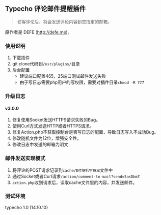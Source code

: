 
## Typecho 评论邮件提醒插件

>访客评论后，将会发送评论内容到您指定的邮箱。

原作者是  DEFE (http://defe.me)。


### 使用说明

1. 下载插件
2. git clone代码到`/usr/plugins/`目录
3. 后台配置
	- 建议端口配置465，25端口测试邮件发送失败 
	- 由于写日志需要php用户的写权限，需要对插件目录`chmod -R 777`

### 升级日志

#### v3.0.0 

1. 修复使用Socket发送HTTPS请求失败的Bug。
2. 使用Curl方式发送HTTP或者HTTPS请求。
3. 修复Action.php不获取控制台是否写日志的配置，导致日志写入不成功Bug。
4. 修改随机文件为12位，增强安全性。
5. 修改日志中发送的邮箱为明文


### 邮件发送实现模式

1. 将评论的POST请求记录到`cache/8位随机字符串`文件中
2. 通过Socket或者Curl请求`/action/comment-to-mail?send=5asDbmZ`
3. `action.php`收到请求后，读取cache文件里的内容，并发送邮件。

### 测试环境


typecho 1.0 (14.10.10)



